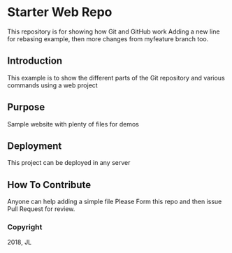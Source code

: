 # Starter Web Repo

This repository is for showing how Git and GitHub work
Adding a new line for rebasing example, then more changes from myfeature branch too.

## Introduction

This example is to show the different parts of the Git repository and various commands using a web project

## Purpose

Sample website with plenty of files for demos

## Deployment

This project can be deployed in any server

## How To Contribute

Anyone can help adding a simple file
Please Form this repo and then issue Pull Request for review.

### Copyright

2018, JL